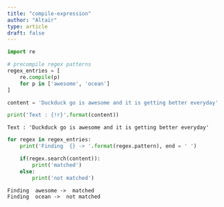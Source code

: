 ```yaml
---
title: "compile-expression"
author: "Altair"
type: article
draft: false
--- 
```


```python
import re
```


```python
# precompile regex patterns
regex_entries = [
    re.compile(p)
    for p in ['awesome', 'ocean']
]
```


```python
content = 'Duckduck go is awesome and it is getting better everyday'

print('Text : {!r}'.format(content))
```

    Text : 'Duckduck go is awesome and it is getting better everyday'



```python
for regex in regex_entries:
    print('Finding  {} -> '.format(regex.pattern), end = ' ')

    if(regex.search(content)):
        print('matched')
    else:
        print('not matched')
```

    Finding  awesome ->  matched
    Finding  ocean ->  not matched



```python

```
